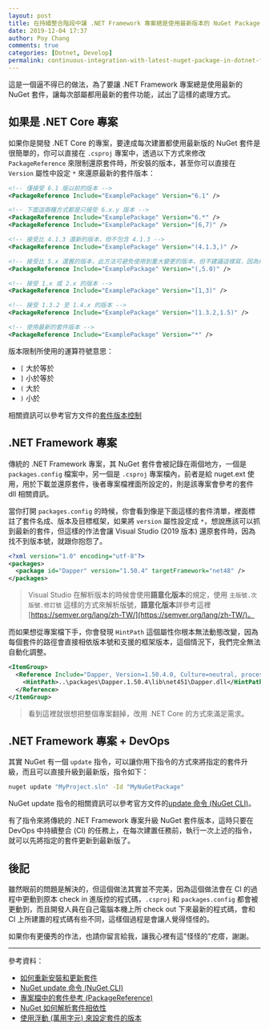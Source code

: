 ```yaml
---
layout: post
title: 在持續整合階段中讓 .NET Framework 專案總是使用最新版本的 NuGet Package
date: 2019-12-04 17:37
author: Poy Chang
comments: true
categories: [Dotnet, Develop]
permalink: continuous-integration-with-latest-nuget-package-in-dotnet-framework-project/
---
```


這是一個逼不得已的做法，為了要讓 .NET Framework 專案總是使用最新的 NuGet 套件，讓每次部屬都用最新的套件功能，試出了這樣的處理方式。

## 如果是 .NET Core 專案

如果你是開發 .NET Core 的專案，要達成每次建置都使用最新版的 NuGet 套件是很簡單的，你可以直接在 `.csproj` 專案中，透過以下方式來修改 `PackageReference` 來限制還原套件時，所安裝的版本，甚至你可以直接在 `Version` 屬性中設定 `*` 來還原最新的套件版本：

```xml
<!-- 僅接受 6.1 版以前的版本 -->
<PackageReference Include="ExamplePackage" Version="6.1" />

<!-- 下面這兩種方式都是只接受 6.x.y 版本 -->
<PackageReference Include="ExamplePackage" Version="6.*" />
<PackageReference Include="ExamplePackage" Version="[6,7)" />

<!-- 接受比 4.1.3 還新的版本，但不包含 4.1.3 -->
<PackageReference Include="ExamplePackage" Version="(4.1.3,)" />

<!-- 接受比 5.x 還舊的版本，此方法可避免使用到重大變更的版本，但不建議這樣寫，因為無法確定你最就可以用到哪一個版本 -->
<PackageReference Include="ExamplePackage" Version="(,5.0)" />

<!-- 接受 1.x 或 2.x 的版本 -->
<PackageReference Include="ExamplePackage" Version="[1,3)" />

<!-- 接受 1.3.2 至 1.4.x 的版本 -->
<PackageReference Include="ExamplePackage" Version="[1.3.2,1.5)" />

<!-- 使用最新的套件版本 -->
<PackageReference Include="ExamplePackage" Version="*" />
```

版本限制所使用的運算符號意思：

- `[` 大於等於
- `]` 小於等於
- `(` 大於
- `)` 小於

相關資訊可以參考官方文件的[套件版本控制](https://docs.microsoft.com/zh-tw/nuget/concepts/package-versioning#examples?WT.mc_id=DT-MVP-5003022)

## .NET Framework 專案

傳統的 .NET Framework 專案，其 NuGet 套件會被記錄在兩個地方，一個是 `packages.config` 檔案中，另一個是 `.csproj` 專案檔內，前者是給 nuget.ext 使用，用於下載並還原套件，後者專案檔裡面所設定的，則是該專案會參考的套件 dll 相關資訊。

當你打開 `packages.config` 的時候，你會看到像是下面這樣的套件清單，裡面標註了套件名成、版本及目標框架，如果將 `version` 屬性設定成 `*`，想說應該可以抓到最新的套件，但這樣的作法會讓 Visual Studio (2019 版本) 還原套件時，因為找不到版本號，就跟你抱怨了。

```xml
<?xml version="1.0" encoding="utf-8"?>
<packages>
  <package id="Dapper" version="1.50.4" targetFramework="net48" />
</packages>
```

>Visual Studio 在解析版本的時候會使用**語意化版本**的規定，使用 `主版號.次版號.修訂號` 這樣的方式來解析版號，**語意化版本**詳參考這裡 [https://semver.org/lang/zh-TW/](https://semver.org/lang/zh-TW/)。

而如果想從專案檔下手，你會發現 `HintPath` 這個屬性你根本無法動態改變，因為每個套件的路徑會直接相依版本號和支援的框架版本，這個情況下，我們完全無法自動化調整。

```xml
<ItemGroup>
  <Reference Include="Dapper, Version=1.50.4.0, Culture=neutral, processorArchitecture=MSIL">
    <HintPath>..\packages\Dapper.1.50.4\lib\net451\Dapper.dll</HintPath>
  </Reference>
</ItemGroup>
```

>看到這裡就很想把整個專案翻掉，改用 .NET Core 的方式來滿足需求。

## .NET Framework 專案 + DevOps

其實 NuGet 有一個 `update` 指令，可以讓你用下指令的方式來將指定的套件升級，而且可以直接升級到最新版，指令如下：

```bash
nuget update "MyProject.sln" -Id "MyNuGetPackage"
```

NuGet update 指令的相關資訊可以參考官方文件的[update 命令 (NuGet CLI)](https://docs.microsoft.com/zh-tw/nuget/reference/cli-reference/cli-ref-update?WT.mc_id=DT-MVP-5003022)。

有了指令來將傳統的 .NET Framework 專案升級 NuGet 套件版本，這時只要在 DevOps 中持續整合 (CI) 的任務上，在每次建置任務前，執行一次上述的指令，就可以先將指定的套件更新到最新版了。

## 後記

雖然眼前的問題是解決的，但這個做法其實並不完美，因為這個做法會在 CI 的過程中更動到原本 check in 進版控的程式碼，`.csproj` 和 `packages.config` 都會被更動到，而且開發人員在自己電腦本機上所 check out 下來最新的程式碼，會和 CI 上所建置的程式碼有些不同，這樣個過程是會讓人覺得怪怪的。

如果你有更優秀的作法，也請你留言給我，讓我心裡有這"怪怪的"疙瘩，謝謝。

----------

參考資料：

* [如何重新安裝和更新套件](https://docs.microsoft.com/zh-tw/nuget/consume-packages/reinstalling-and-updating-packages?WT.mc_id=DT-MVP-5003022)
* [NuGet update 命令 (NuGet CLI)](https://docs.microsoft.com/zh-tw/nuget/reference/cli-reference/cli-ref-update?WT.mc_id=DT-MVP-5003022)
* [專案檔中的套件參考 (PackageReference)](https://docs.microsoft.com/zh-tw/nuget/consume-packages/package-references-in-project-files?WT.mc_id=DT-MVP-5003022)
* [NuGet 如何解析套件相依性](https://docs.microsoft.com/zh-tw/nuget/concepts/dependency-resolution#floating-versions?WT.mc_id=DT-MVP-5003022)
* [使用浮動 (萬用字元) 來設定套件的版本](https://stackoverflow.com/questions/49895182/meaning-of-the-in-nuget-4-6-2?WT.mc_id=DT-MVP-5003022)
